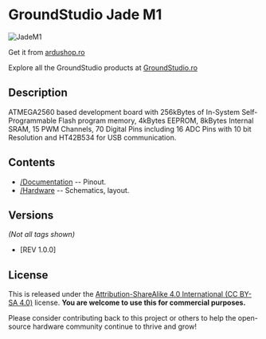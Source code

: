 GroundStudio Jade M1
====================================
![JadeM1](https://github.com/GroundStudio/Jade_M1/assets/77836107/a749d6a3-8643-4140-8c8d-1e7e4f3687f9)

Get it from [ardushop.ro](https://ardushop.ro/ro/118-groundstudio)

Explore all the GroundStudio products at [GroundStudio.ro](https://groundstudio.ro/)

Description
-------------------
ATMEGA2560 based development board with 256kBytes of In-System Self-Programmable Flash program memory, 4kBytes EEPROM, 8kBytes Internal SRAM, 15 PWM Channels, 70 Digital Pins including 16 ADC Pins with 10 bit Resolution and HT42B534 for USB communication.

Contents
-------------------

* [/Documentation](https://github.com/GroundStudio/Jade_M1/tree/main/Documentation) -- Pinout.
* [/Hardware](https://github.com/GroundStudio/Jade_M1/tree/main/Hardware) -- Schematics, layout.

Versions
-------------------
*(Not all tags shown)*

- [REV 1.0.0]

License
-------------------

This is released under the [Attribution-ShareAlike 4.0 International (CC BY-SA 4.0)](https://creativecommons.org/licenses/by-sa/4.0/) license.
**You are welcome to use this for commercial purposes.**

Please consider contributing back to this project or others to help the open-source hardware community continue to thrive and grow!


